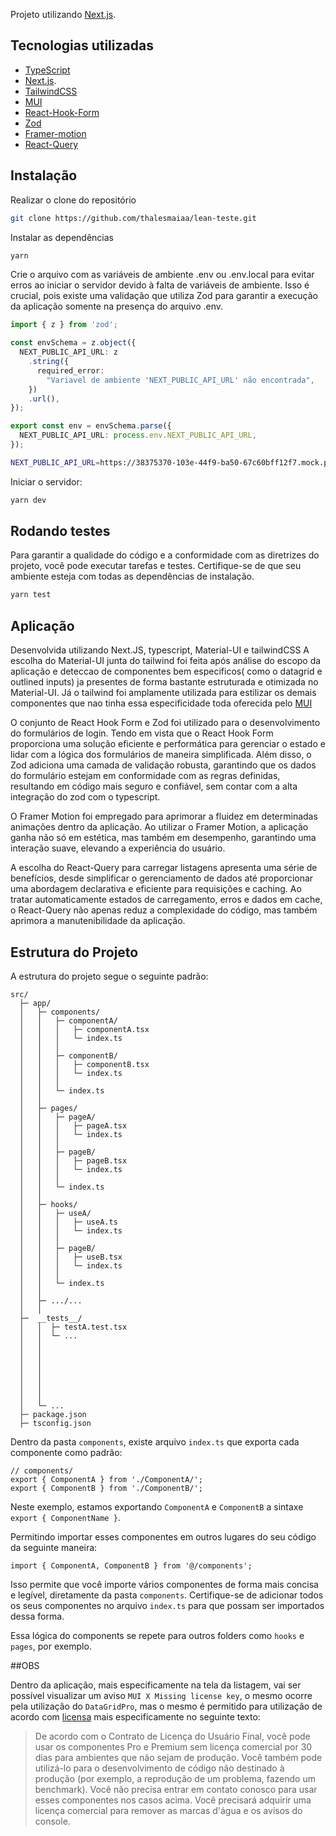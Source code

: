 Projeto utilizando [Next.js](https://nextjs.org/).

## Tecnologias utilizadas

- [TypeScript](https://www.typescriptlang.org/)
- [Next.js](https://nextjs.org/).
- [TailwindCSS](https://tailwindcss.com/)
- [MUI](https://mui.com/)
- [React-Hook-Form](https://react-hook-form.com/)
- [Zod](https://zod.dev/)
- [Framer-motion](https://www.framer.com/motion/)
- [React-Query](https://tanstack.com/query/latest/docs/react/overview)

## Instalação

Realizar o clone do repositório

```bash
git clone https://github.com/thalesmaiaa/lean-teste.git
```

Instalar as dependências

```bash
yarn
```

Crie o arquivo com as variáveis de ambiente .env ou .env.local para evitar erros ao iniciar o servidor devido à falta de variáveis de ambiente. Isso é crucial, pois existe uma validação que utiliza Zod para garantir a execução da aplicação somente na presença do arquivo .env.

```ts
import { z } from 'zod';

const envSchema = z.object({
  NEXT_PUBLIC_API_URL: z
    .string({
      required_error:
        "Variavel de ambiente 'NEXT_PUBLIC_API_URL' não encontrada",
    })
    .url(),
});

export const env = envSchema.parse({
  NEXT_PUBLIC_API_URL: process.env.NEXT_PUBLIC_API_URL,
});
```

```bash
NEXT_PUBLIC_API_URL=https://38375370-103e-44f9-ba50-67c60bff12f7.mock.pstmn.io/
```

Iniciar o servidor:

```bash
yarn dev
```

## Rodando testes

Para garantir a qualidade do código e a conformidade com as diretrizes do projeto, você pode executar tarefas e testes. Certifique-se de que seu ambiente esteja com todas as dependências de instalação.

```bash
yarn test
```

## Aplicação

Desenvolvida utilizando Next.JS, typescript, Material-UI e tailwindCSS
A escolha do Material-UI junta do tailwind foi feita após análise do escopo da aplicação
e deteccao de componentes bem especificos( como o datagrid e outlined inputs) ja presentes de forma bastante estruturada e otimizada no Material-UI. Já o tailwind foi amplamente utilizada para estilizar os demais componentes que nao tinha essa especificidade toda oferecida pelo [MUI](https://mui.com/)

O conjunto de React Hook Form e Zod foi utilizado para o desenvolvimento do formulários de login. Tendo em vista que o React Hook Form proporciona uma solução eficiente e performática para gerenciar o estado e lidar com a lógica dos formulários de maneira simplificada. Além disso, o Zod adiciona uma camada de validação robusta, garantindo que os dados do formulário estejam em conformidade com as regras definidas, resultando em código mais seguro e confiável, sem contar com a alta integração do zod com o typescript.

O Framer Motion foi empregado para aprimorar a fluidez em determinadas animações dentro da aplicação. Ao utilizar o Framer Motion, a aplicação ganha não só em estética, mas também em desempenho, garantindo uma interação suave, elevando a experiência do usuário.

A escolha do React-Query para carregar listagens apresenta uma série de benefícios, desde simplificar o gerenciamento de dados até proporcionar uma abordagem declarativa e eficiente para requisições e caching. Ao tratar automaticamente estados de carregamento, erros e dados em cache, o React-Query não apenas reduz a complexidade do código, mas também aprimora a manutenibilidade da aplicação.

## Estrutura do Projeto

A estrutura do projeto segue o seguinte padrão:

```
src/
  ├─ app/
  │   ├─ components/
  │   │   ├─ componentA/
  │   │   │   ├─ componentA.tsx
  │   │   │   └─ index.ts
  │   │   │
  │   │   ├─ componentB/
  │   │   │   ├─ componentB.tsx
  │   │   │   └─ index.ts
  │   │   │
  │   │   └─ index.ts
  │   │
  │   ├─ pages/
  │   │   ├─ pageA/
  │   │   │   ├─ pageA.tsx
  │   │   │   └─ index.ts
  │   │   │
  │   │   ├─ pageB/
  │   │   │   ├─ pageB.tsx
  │   │   │   └─ index.ts
  │   │   │
  │   │   └─ index.ts
  │   │
  │   ├─ hooks/
  │   │   ├─ useA/
  │   │   │   ├─ useA.ts
  │   │   │   └─ index.ts
  │   │   │
  │   │   ├─ pageB/
  │   │   │   ├─ useB.tsx
  │   │   │   └─ index.ts
  │   │   │
  │   │   └─ index.ts
  │   │
  │   ├─ .../...
  │   │
  ├─  __tests__/
  │   │  ├─ testA.test.tsx
  │   │  └─ ...
  │   │
  │   │
  │   │
  │   │
  │   │
  │   │
  │   │
  │   └─ ...
  ├─ package.json
  ├─ tsconfig.json
```

Dentro da pasta `components`, existe arquivo `index.ts` que exporta cada componente como padrão:

```tsx
// components/
export { ComponentA } from './ComponentA/';
export { ComponentB } from './ComponentB/';
```

Neste exemplo, estamos exportando `ComponentA` e `ComponentB` a sintaxe `export { ComponentName }`.

Permitindo importar esses componentes em outros lugares do seu código da seguinte maneira:

```tsx
import { ComponentA, ComponentB } from '@/components';
```

Isso permite que você importe vários componentes de forma mais concisa e legível, diretamente da pasta `components`. Certifique-se de adicionar todos os seus componentes no arquivo `index.ts` para que possam ser importados dessa forma.

Essa lógica do components se repete para outros folders como `hooks` e `pages`, por exemplo.

##OBS

Dentro da aplicação, mais especificamente na tela da listagem, vai ser possível visualizar um aviso `MUI X Missing license key`, o mesmo ocorre pela utilização do `DataGridPro`, mas o mesmo é permitido para utilização de acordo com [licensa](https://mui.com/x/introduction/licensing/#evaluation-trial-licenses) mais especificamente no seguinte texto:

>De acordo com o Contrato de Licença do Usuário Final, você pode usar os componentes Pro e Premium sem licença comercial por 30 dias para ambientes que não sejam de produção. Você também pode utilizá-lo para o desenvolvimento de código não destinado à produção (por exemplo, a reprodução de um problema, fazendo um benchmark).
Você não precisa entrar em contato conosco para usar esses componentes nos casos acima. Você precisará adquirir uma licença comercial para remover as marcas d'água e os avisos do console.

